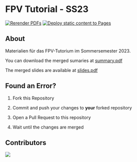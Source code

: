 # FPV Tutorial - SS23

[![Rerender PDFs](https://github.com/ManuelLerchner/fpv-tutorial-ss23/actions/workflows/render.yml/badge.svg)](https://github.com/ManuelLerchner/subject/actions/workflows/render.yml)
[![Deploy static content to Pages](https://github.com/ManuelLerchner/fpv-tutorial-ss23/actions/workflows/static.yml/badge.svg)](https://github.com/ManuelLerchner/subject/actions/workflows/static.yml)

## About

Materialien für das FPV-Tutorium im Sommersemester 2023.

You can download the merged sumaries at [summary.pdf](https://manuellerchner.github.io/fpv-tutorial-ss23/summary.pdf)

The merged slides are available at [slides.pdf](https://manuellerchner.github.io/fpv-tutorial-ss23/slides.pdf)

## Found an Error?

1. Fork this Repository

2. Commit and push your changes to **your** forked repository

3. Open a Pull Request to this repository

4. Wait until the changes are merged

## Contributors

<a href="https://github.com/ManuelLerchner/markdown-script/graphs/contributors">
  <img src="https://contrib.rocks/image?repo=ManuelLerchner/fpv-tutorial-ss23" />
</a>
